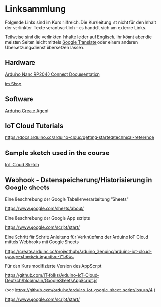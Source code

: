 # Linksammlung

Folgende Links sind im Kurs hilfreich. Die Kursleitung ist nicht für den Inhalt der verlinkten Texte verantwortlich - es handelt sich um externe Links.

Teilweise sind die verlinkten Inhalte leider auf Englisch. Ihr könnt aber die meisten Seiten leicht mittels [Google Translate](https://translate.google.com/?sl=en&tl=de&op=translate) oder einem anderen Übersetzungsdienst übersetzen lassen.


## Hardware

[Arduino Nano RP2040 Connect Documentation](https://docs.arduino.cc/hardware/nano-rp2040-connect)

[im Shop](https://store.arduino.cc/collections/boards/products/arduino-nano-rp2040-connect-with-headers)

## Software

[Arduino Create Agent](https://create.arduino.cc/getting-started/plugin/install)

## IoT Cloud Tutorials

https://docs.arduino.cc/arduino-cloud/getting-started/technical-reference


## Sample sketch used in the course

[IoT Cloud Sketch](https://github.com/IT-folks/Arduino-IoT-Cloud-Deutsch/tree/main/sketches/RP2040ConnectBasic_dec06a)

## Webhook - Datenspeicherung/Historisierung in Google sheets

Eine Beschreibung der Google Tabellenverarbeitung "Sheets"

https://www.google.com/sheets/about/

Eine Beschreibung der Google App scripts

https://www.google.com/script/start/

Eine Schritt für Schritt Anleitung für Verknüpfung der Arduino IoT Cloud mittels
Webhooks mit Google Sheets

https://create.arduino.cc/projecthub/Arduino_Genuino/arduino-iot-cloud-google-sheets-integration-71b6bc

Für den Kurs modifizierte Version des AppScript

https://github.com/IT-folks/Arduino-IoT-Cloud-Deutsch/blob/main/GoogleSheetsAppScript.js

(see https://github.com/arduino/arduino-iot-google-sheet-script/issues/4 )

https://www.google.com/script/start/

